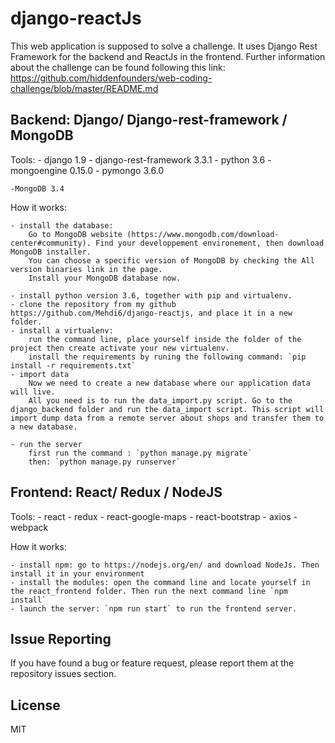 # django-reactJs
This web application is supposed to solve a challenge. It uses Django Rest Framework for the backend and ReactJs in the frontend. Further information about the challenge can be found following this link: https://github.com/hiddenfounders/web-coding-challenge/blob/master/README.md

## Backend: Django/ Django-rest-framework / MongoDB

Tools:
    - django 1.9
    - django-rest-framework 3.3.1
    - python 3.6
    - mongoengine 0.15.0
    - pymongo 3.6.0
    
    -MongoDB 3.4
    
How it works:
    
    - install the database:
        Go to MongoDB website (https://www.mongodb.com/download-center#community). Find your developpement environement, then download MongoDB installer.
        You can choose a specific version of MongoDB by checking the All version binaries link in the page.
        Install your MongoDB database now.
        
    - install python version 3.6, together with pip and virtualenv.
    - clone the repository from my github https://github.com/Mehdi6/django-reactjs, and place it in a new folder.
    - install a virtualenv:
        run the command line, place yourself inside the folder of the project then create activate your new virtualenv.
        install the requirements by runing the following command: `pip install -r requirements.txt`
    - import data
        Now we need to create a new database where our application data will live.
        All you need is to run the data_import.py script. Go to the django_backend folder and run the data_import script. This script will import dump data from a remote server about shops and transfer them to a new database.
        
    - run the server
        first run the command : `python manage.py migrate`
        then: `python manage.py runserver`
    
## Frontend: React/ Redux / NodeJS

Tools:
    - react 
    - redux
    - react-google-maps
    - react-bootstrap
    - axios
    - webpack
    
How it works:
    
    - install npm: go to https://nodejs.org/en/ and download NodeJs. Then install it in your environment
    - install the modules: open the command line and locate yourself in the react_frontend folder. Then run the next command line `npm install`
    - launch the server: `npm run start` to run the frontend server. 
    
## Issue Reporting

If you have found a bug or feature request, please report them at the repository issues section.
    
## License 

MIT
